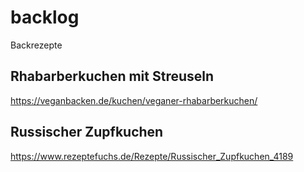 # backlog
Backrezepte 

## Rhabarberkuchen mit Streuseln

https://veganbacken.de/kuchen/veganer-rhabarberkuchen/

## Russischer Zupfkuchen

https://www.rezeptefuchs.de/Rezepte/Russischer_Zupfkuchen_4189
